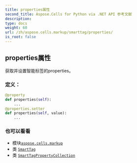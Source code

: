 ```yaml
---
title: properties属性
second_title: Aspose.Cells for Python via .NET API 参考文献
description:
type: docs
weight: 60
url: /zh/aspose.cells.markup/smarttag/properties/
is_root: false
---
```

## properties属性

获取并设置智能标签的properties。
### 定义：
```python
@property
def properties(self):
    ...
@properties.setter
def properties(self, value):
    ...
```

### 也可以看看
* 模块[`aspose.cells.markup`](../../)
* 类 [`SmartTag`](/cells/python-net/zh/aspose.cells.markup/smarttag)
* 类 [`SmartTagPropertyCollection`](/cells/python-net/zh/aspose.cells.markup/smarttagpropertycollection)
